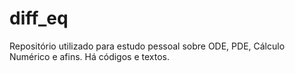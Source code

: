 # diff_eq
Repositório utilizado para estudo pessoal sobre ODE, PDE, Cálculo Numérico e afins. Há códigos e textos.
